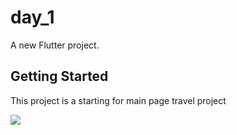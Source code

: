 # day_1

A new Flutter project.

## Getting Started

This project is a starting for main page travel project

<img src="assets/readme_images/r1.png">
